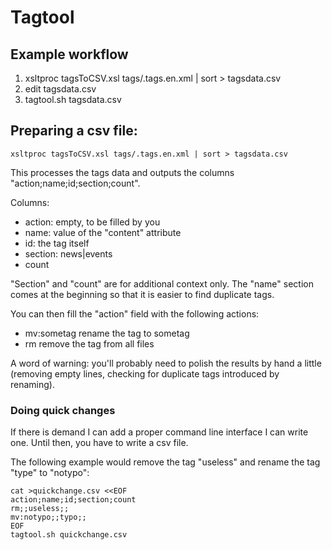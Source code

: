 # Tagtool

## Example workflow

 1. xsltproc tagsToCSV.xsl tags/.tags.en.xml | sort > tagsdata.csv
 2. edit tagsdata.csv
 3. tagtool.sh tagsdata.csv

## Preparing a csv file:

```
xsltproc tagsToCSV.xsl tags/.tags.en.xml | sort > tagsdata.csv
```

This processes the tags data and outputs the columns "action;name;id;section;count".

Columns:
 * action: empty, to be filled by you
 * name: value of the "content" attribute
 * id: the tag itself
 * section: news|events
 * count

"Section" and "count" are for additional context only.
The "name" section comes at the beginning so that it is easier to find duplicate tags.

You can then fill the "action" field with the following actions:
 * mv:sometag
   rename the tag to sometag
 * rm
   remove the tag from all files

A word of warning: you'll probably need to polish the results by hand a little
(removing empty lines, checking for duplicate tags introduced by renaming).

### Doing quick changes

If there is demand I can add a proper command line interface I can write one.
Until then, you have to write a csv file.

The following example would remove the tag "useless" and rename the tag "type" to "notypo":

```
cat >quickchange.csv <<EOF
action;name;id;section;count
rm;;useless;;
mv:notypo;;typo;;
EOF
tagtool.sh quickchange.csv
```
